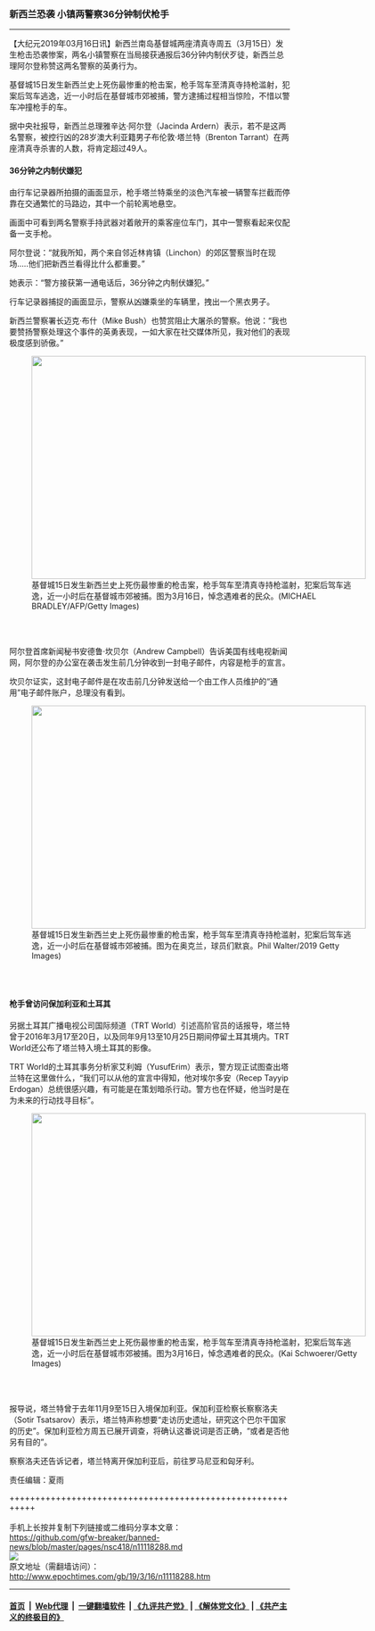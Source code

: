 ### 新西兰恐袭 小镇两警察36分钟制伏枪手
------------------------

<p>
 【大纪元2019年03月16日讯】新西兰南岛基督城两座清真寺周五（3月15日）发生枪击恐袭惨案，两名小镇警察在当局接获通报后36分钟内制伏歹徒，新西兰总理阿尔登称赞这两名警察的英勇行为。
</p>
<p>
 基督城15日发生新西兰史上死伤最惨重的枪击案，枪手驾车至清真寺持枪滥射，犯案后驾车逃逸，近一小时后在基督城市郊被捕，警方逮捕过程相当惊险，不惜以警车冲撞枪手的车。
</p>
<p>
 据中央社报导，新西兰总理雅辛达·阿尔登（Jacinda Ardern）表示，若不是这两名警察，被控行凶的28岁澳大利亚籍男子布伦敦·塔兰特（Brenton Tarrant）在两座清真寺杀害的人数，将肯定超过49人。
</p>
<h4>
 36分钟之内制伏嫌犯
</h4>
<p>
 由行车记录器所拍摄的画面显示，枪手塔兰特乘坐的淡色汽车被一辆警车拦截而停靠在交通繁忙的马路边，其中一个前轮离地悬空。
</p>
<p>
 画面中可看到两名警察手持武器对着敞开的乘客座位车门，其中一警察看起来仅配备一支手枪。
</p>
<div class="video_fit_container">
</div>
<p>
 阿尔登说：“就我所知，两个来自邻近林肯镇（Linchon）的郊区警察当时在现场…..他们把新西兰看得比什么都重要。”
</p>
<p>
 她表示：“警方接获第一通电话后，36分钟之内制伏嫌犯。”
</p>
<p>
 行车记录器捕捉的画面显示，警察从凶嫌乘坐的车辆里，拽出一个黑衣男子。
</p>
<p>
 新西兰警察署长迈克·布什（Mike Bush）也赞赏阻止大屠杀的警察。他说：“我也要赞扬警察处理这个事件的英勇表现，一如大家在社交媒体所见，我对他们的表现极度感到骄傲。”
</p>
<figure class="wp-caption aligncenter" id="attachment_11118326" style="width: 600px">
 <a href="http://i.epochtimes.com/assets/uploads/2019/03/GettyImages-1130877641.jpg">
  <img alt="" class="size-large wp-image-11118326" height="400" src="http://i.epochtimes.com/assets/uploads/2019/03/GettyImages-1130877641-600x400.jpg" width="600"/>
 </a>
 <br/><figcaption class="wp-caption-text">
  基督城15日发生新西兰史上死伤最惨重的枪击案，枪手驾车至清真寺持枪滥射，犯案后驾车逃逸，近一小时后在基督城市郊被捕。图为3月16日，悼念遇难者的民众。(MICHAEL BRADLEY/AFP/Getty Images)
 </figcaption><br/>
</figure><br/>
<p>
 阿尔登首席新闻秘书安德鲁·坎贝尔（Andrew Campbell）告诉美国有线电视新闻网，阿尔登的办公室在袭击发生前几分钟收到一封电子邮件，内容是枪手的宣言。
</p>
<p>
 坎贝尔证实，这封电子邮件是在攻击前几分钟发送给一个由工作人员维护的“通用”电子邮件账户，总理没有看到。
</p>
<figure class="wp-caption aligncenter" id="attachment_11118316" style="width: 600px">
 <a href="http://i.epochtimes.com/assets/uploads/2019/03/GettyImages-1136104023.jpg">
  <img alt="" class="size-large wp-image-11118316" height="400" src="http://i.epochtimes.com/assets/uploads/2019/03/GettyImages-1136104023-600x400.jpg" width="600"/>
 </a>
 <br/><figcaption class="wp-caption-text">
  基督城15日发生新西兰史上死伤最惨重的枪击案，枪手驾车至清真寺持枪滥射，犯案后驾车逃逸，近一小时后在基督城市郊被捕。图为在奥克兰，球员们默哀。Phil Walter/2019 Getty Images)
 </figcaption><br/>
</figure><br/>
<h4>
 枪手曾访问保加利亚和土耳其
</h4>
<p>
 另据土耳其广播电视公司国际频道（TRT World）引述高阶官员的话报导，塔兰特曾于2016年3月17至20日，以及同年9月13至10月25日期间停留土耳其境内。TRT World还公布了塔兰特入境土耳其的影像。
</p>
<p>
 TRT World的土耳其事务分析家艾利姆（YusufErim）表示，警方现正试图查出塔兰特在这里做什么，“我们可以从他的宣言中得知，他对埃尔多安（Recep Tayyip Erdogan）总统很感兴趣，有可能是在策划暗杀行动。警方也在怀疑，他当时是在为未来的行动找寻目标”。
</p>
<figure class="wp-caption aligncenter" id="attachment_11118320" style="width: 600px">
 <a href="http://i.epochtimes.com/assets/uploads/2019/03/GettyImages-1136104105-1.jpg">
  <img alt="" class="size-large wp-image-11118320" height="400" src="http://i.epochtimes.com/assets/uploads/2019/03/GettyImages-1136104105-1-600x400.jpg" width="600"/>
 </a>
 <br/><figcaption class="wp-caption-text">
  基督城15日发生新西兰史上死伤最惨重的枪击案，枪手驾车至清真寺持枪滥射，犯案后驾车逃逸，近一小时后在基督城市郊被捕。图为3月16日，悼念遇难者的民众。(Kai Schwoerer/Getty Images)
 </figcaption><br/>
</figure><br/>
<p>
 报导说，塔兰特曾于去年11月9至15日入境保加利亚。保加利亚检察长察察洛夫（Sotir Tsatsarov）表示，塔兰特声称想要“走访历史遗址，研究这个巴尔干国家的历史”。保加利亚检方周五已展开调查，将确认这番说词是否正确，“或者是否他另有目的”。
</p>
<p>
 察察洛夫还告诉记者，塔兰特离开保加利亚后，前往罗马尼亚和匈牙利。
</p>
<p>
 责任编辑：夏雨
</p>

+++++++++++++++++++++++++++++++++++++++++++++++++++++++++++<br/><br/>
手机上长按并复制下列链接或二维码分享本文章：<br/>
https://github.com/gfw-breaker/banned-news/blob/master/pages/nsc418/n11118288.md <br/>
<a href='https://github.com/gfw-breaker/banned-news/blob/master/pages/nsc418/n11118288.md'><img src='https://github.com/gfw-breaker/banned-news/blob/master/pages/nsc418/n11118288.md.png'/></a> <br/>
原文地址（需翻墙访问）：http://www.epochtimes.com/gb/19/3/16/n11118288.htm


------------------------
#### [首页](https://github.com/gfw-breaker/banned-news/blob/master/README.md) &nbsp;|&nbsp; [Web代理](https://github.com/labour-camp/helloworld) &nbsp;|&nbsp; [一键翻墙软件](https://github.com/gfw-breaker/nogfw/blob/master/README.md) &nbsp;| [《九评共产党》](https://github.com/gfw-breaker/9ping.md/blob/master/README.md#九评之一评共产党是什么) | [《解体党文化》](https://github.com/gfw-breaker/jtdwh.md/blob/master/README.md) | [《共产主义的终极目的》](https://github.com/gfw-breaker/gczydzjmd.md/blob/master/README.md)

